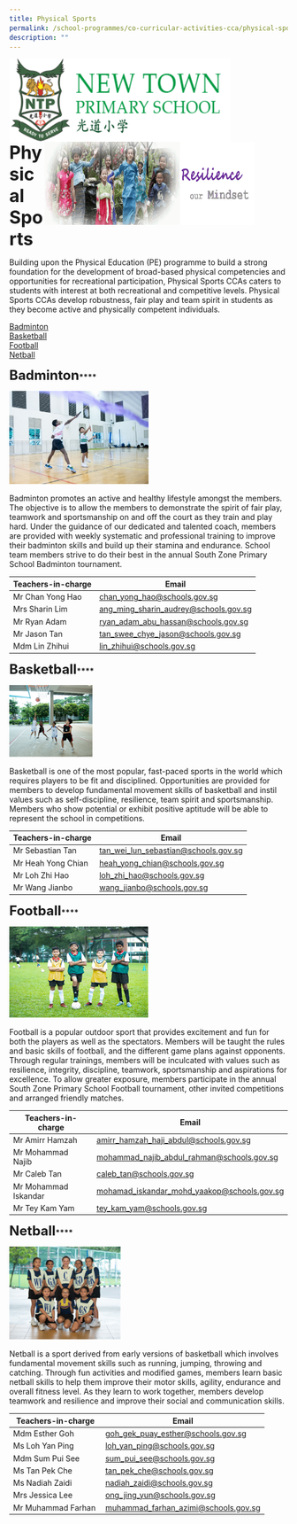```yaml
---
title: Physical Sports
permalink: /school-programmes/co-curricular-activities-cca/physical-sports/
description: ""
---
```


<img src="/images/logosub.png" style="width:400px;height:150px;margin-left:0px;" align = "left">

<img src="/images/Header%20GIF.gif" style="width:380px;height:150px;margin-right:60px;" align = "right">
<br><br><br><br><br><br>

**<font size=6>Physical Sports</font>**

Building upon the Physical Education (PE) programme to build a strong foundation for the development of broad-based physical competencies and opportunities for recreational participation, Physical Sports CCAs caters to students with interest at both recreational and competitive levels. Physical Sports CCAs develop robustness, fair play and team spirit in students as they become active and physically competent individuals.

[Badminton](#Badminton) <br>
[Basketball](#Basketball) <br>
[Football](#Football) <br>
[Netball](#Netball)


**<font size=5>Badminton</font>****<a name="Badminton"></a>**

<img src="/images/School%20Programmes/Physical%20Sports%201.jpg"  
     style="width:50%">

Badminton promotes an active and healthy lifestyle amongst the members. The objective is to allow the members to demonstrate the spirit of fair play, teamwork and sportsmanship on and off the court as they train and play hard. Under the guidance of our dedicated and talented coach, members are provided with weekly systematic and professional training to improve their badminton skills and build up their stamina and endurance. School team members strive to do their best in the annual South Zone Primary School Badminton tournament.  
  

| Teachers-in-charge | Email |
| --- | --- |
| Mr Chan Yong Hao | [chan\_yong\_hao@schools.gov.sg](mailto:chan_yong_hao@schools.gov.sg) |
| Mrs Sharin Lim | [ang\_ming\_sharin\_audrey@schools.gov.sg](mailto:ang_ming_sharin_audrey@schools.gov.sg) |
| Mr Ryan Adam | [ryan\_adam\_abu\_hassan@schools.gov.sg](mailto:ryan_adam_abu_hassan@schools.gov.sg) |
| Mr Jason Tan | [tan\_swee\_chye\_jason@schools.gov.sg](mailto:tan_swee_chye_jason@schools.gov.sg) |
| Mdm Lin Zhihui | [lin\_zhihui@schools.gov.sg](mailto:lin_zhihui@schools.gov.sg) |

**<font size=5>Basketball</font>****<a name="Basketball"></a>**

<img src="/images/School%20Programmes/Physical%20Sports%202.png"  
     style="width:30%">

Basketball is one of the most popular, fast-paced sports in the world which requires players to be fit and disciplined. Opportunities are provided for members to develop fundamental movement skills of basketball and instil values such as self-discipline, resilience, team spirit and sportsmanship. Members who show potential or exhibit positive aptitude will be able to represent the school in competitions.  
  

| Teachers-in-charge | Email |
| --- | --- |
| Mr Sebastian Tan | [tan\_wei\_lun\_sebastian@schools.gov.sg](mailto:tan_wei_lun_sebastian@schools.gov.sg) |
| Mr Heah Yong Chian | [heah\_yong\_chian@schools.gov.sg](mailto:heah_yong_chian@schools.gov.sg) |
| Mr Loh Zhi Hao | [loh\_zhi\_hao@schools.gov.sg](mailto:loh_zhi_hao@schools.gov.sg)  |
| Mr Wang Jianbo | [wang\_jianbo@schools.gov.sg](mailto:wang_jianbo@schools.gov.sg) |

**<font size=5>Football</font>****<a name="Football"></a>**

<img src="/images/School%20Programmes/Physical%20Sports%203.png"  
     style="width:50%">


Football is a popular outdoor sport that provides excitement and fun for both the players as well as the spectators. Members will be taught the rules and basic skills of football, and the different game plans against opponents. Through regular trainings, members will be inculcated with values such as resilience, integrity, discipline, teamwork, sportsmanship and aspirations for excellence. To allow greater exposure, members participate in the annual South Zone Primary School Football tournament, other invited competitions and arranged friendly matches.  
  

| Teachers-in-charge | Email |
| --- | --- |
| Mr Amirr Hamzah | [amirr\_hamzah\_haji\_abdul@schools.gov.sg](mailto:amirr_hamzah_haji_abdul@schools.gov.sg) |
| Mr Mohammad Najib | [mohammad\_najib\_abdul\_rahman@schools.gov.sg](mailto:mohammad_najib_abdul_rahman@schools.gov.sg) |
| Mr Caleb Tan | [caleb\_tan@schools.gov.sg](mailto:caleb_tan@schools.gov.sg)  |
| Mr Mohammad Iskandar | [mohamad\_iskandar\_mohd\_yaakop@schools.gov.sg](mailto:mohamad_iskandar_mohd_yaakop@schools.gov.sg)  |
| Mr Tey Kam Yam | [tey\_kam\_yam@schools.gov.sg](mailto:tey_kam_yam@schools.gov.sg) |


**<font size=5>Netball</font>****<a name="Netball"></a>**

<img src="/images/School%20Programmes/Physical%20Sports%204.png"  
     style="width:40%">


Netball is a sport derived from early versions of basketball which involves fundamental movement skills such as running, jumping, throwing and catching. Through fun activities and modified games, members learn basic netball skills to help them improve their motor skills, agility, endurance and overall fitness level. As they learn to work together, members develop teamwork and resilience and improve their social and communication skills.  
  

| Teachers-in-charge | Email |
| --- | --- |
| Mdm Esther Goh | [goh\_gek\_puay\_esther@schools.gov.sg](mailto:goh_gek_puay_esther@schools.gov.sg) |
| Ms Loh Yan Ping | [loh\_yan\_ping@schools.gov.sg](mailto:loh_yan_ping@schools.gov.sg) |
| Mdm Sum Pui See | [sum\_pui\_see@schools.gov.sg](mailto:sum_pui_see@schools.gov.sg) |
| Ms Tan Pek Che | [tan\_pek\_che@schools.gov.sg](mailto:tan_pek_che@schools.gov.sg)  |
| Ms Nadiah Zaidi | [nadiah\_zaidi@schools.gov.sg](mailto:nadiah_zaidi@schools.gov.sg)  |
| Mrs Jessica Lee | [ong\_jing\_yun@schools.gov.sg](mailto:ong_jing_yun@schools.gov.sg) |
| Mr Muhammad Farhan  | [muhammad\_farhan\_azimi@schools.gov.sg](mailto:muhammad_farhan_azimi@schools.gov.sg) |